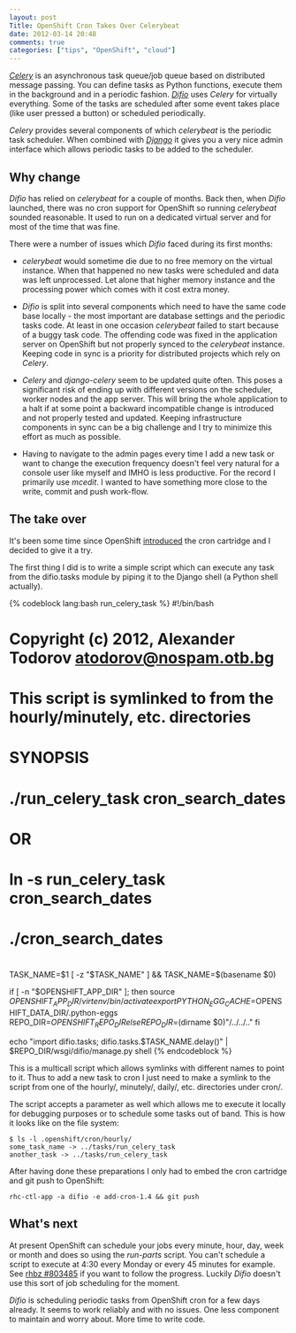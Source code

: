 ```yaml
---
layout: post
Title: OpenShift Cron Takes Over Celerybeat
date: 2012-03-14 20:48
comments: true
categories: ["tips", "OpenShift", "cloud"]
---
```


[*Celery*](http://celeryproject.org/) is an asynchronous task queue/job queue
based on distributed message passing. You can define tasks as Python functions,
execute them in the background and in a periodic fashion.
[*Difio*](http://www.dif.io) uses *Celery* for virtually everything.
Some of the tasks are scheduled after some event takes place (like user pressed a button)
or scheduled periodically.


*Celery* provides several components of which *celerybeat* is the periodic task scheduler.
When combined with [*Django*](http://djangoproject.com) it gives you a very nice admin interface
which allows periodic tasks to be added to the scheduler.

Why change
----------

*Difio* has relied on *celerybeat* for a couple of months. Back then, when *Difio* launched,
there was no cron support for OpenShift so running *celerybeat* sounded reasonable.
It used to run on a dedicated virtual server and for most of the time that was fine. 

There were a number of issues which *Difio* faced during its first months:

* *celerybeat* would sometime die due to no free memory on the virtual instance.
When that happened no new tasks were scheduled and data was left unprocessed.
Let alone that higher memory instance and the processing power which comes with it
cost extra money.

* *Difio* is split into several components which need to have the same code base
locally - the most important are database settings and the periodic tasks
code. At least in one occasion *celerybeat* failed to start because of a buggy 
task code. The offending code was fixed in the application server on OpenShift but
not properly synced to the *celerybeat* instance. Keeping code in sync is a priority
for distributed projects which rely on *Celery*.

* *Celery* and *django-celery* seem to be updated quite often. This poses a significant risk
of ending up with different versions on the scheduler, worker nodes and the app server. This will
bring the whole application to a halt if at some point a backward incompatible change is introduced
and not properly tested and updated. Keeping infrastructure components in sync can be a big challenge
and I try to minimize this effort as much as possible.

* Having to navigate to the admin pages every time I add a new task or want to change the execution
frequency doesn't feel very natural for a console user like myself and IMHO is less productive.
For the record I primarily use *mcedit*. I wanted to have something more close to the
write, commit and push work-flow.


The take over
-------------

It's been some time since OpenShift
[introduced](https://www.redhat.com/openshift/community/blogs/getting-started-with-cron-jobs-on-openshift)
the cron cartridge and I decided to give it a try.

The first thing I did is to write a simple script which can execute any task from the difio.tasks module
by piping it to the Django shell (a Python shell actually).

{% codeblock lang:bash run_celery_task %}
#!/bin/bash
#
# Copyright (c) 2012, Alexander Todorov <atodorov@nospam.otb.bg>
#
# This script is symlinked to from the hourly/minutely, etc. directories
#
# SYNOPSIS
#
# ./run_celery_task cron_search_dates
#
# OR
#
# ln -s run_celery_task cron_search_dates
# ./cron_search_dates
#

TASK_NAME=$1
[ -z "$TASK_NAME" ] && TASK_NAME=$(basename $0)

if [ -n "$OPENSHIFT_APP_DIR" ]; then
    source $OPENSHIFT_APP_DIR/virtenv/bin/activate
    export PYTHON_EGG_CACHE=$OPENSHIFT_DATA_DIR/.python-eggs
    REPO_DIR=$OPENSHIFT_REPO_DIR
else
    REPO_DIR=$(dirname $0)"/../../.."
fi

echo "import difio.tasks; difio.tasks.$TASK_NAME.delay()" | $REPO_DIR/wsgi/difio/manage.py shell
{% endcodeblock %}


This is a multicall script which allows symlinks with different names to point to it. 
Thus to add a new task to cron I just need to make a symlink to the script from one of the
hourly/, minutely/, daily/, etc. directories under cron/.

The script accepts a parameter as well which allows me to execute it locally for debugging purposes
or to schedule some tasks out of band.
This is how it looks like on the file system:

    $ ls -l .openshift/cron/hourly/
    some_task_name -> ../tasks/run_celery_task
    another_task -> ../tasks/run_celery_task


After having done these preparations I only had to embed the cron cartridge and git push to OpenShift:

    rhc-ctl-app -a difio -e add-cron-1.4 && git push


What's next
---------

At present OpenShift can schedule your jobs every minute, hour, day, week or month and does so using the
*run-parts* script. You can't schedule a script to execute at 4:30 every Monday or every 45 minutes for example.
See [rhbz #803485](https://bugzilla.redhat.com/show_bug.cgi?id=803485) if you want to follow the
progress. Luckily *Difio* doesn't use this sort of job scheduling for the moment.


*Difio* is scheduling periodic tasks from OpenShift cron for a few days already. 
It seems to work reliably and with no issues. One less component to maintain and worry about.
More time to write code.
